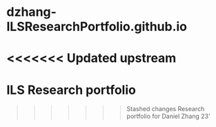 # dzhang-ILSResearchPortfolio.github.io
<<<<<<< Updated upstream
=======
# ILS Research portfolio
>>>>>>> Stashed changes
Research portfolio for Daniel Zhang 23'
